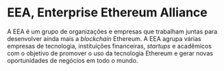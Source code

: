 # EEA, Enterprise Ethereum Alliance

A EEA é um grupo de organizações e empresas que trabalham juntas para desenvolver ainda mais a _blockchain_ Ethereum. A EEA agrupa várias empresas de tecnologia, instituições financeiras, _startups_ e acadêmicos com o objetivo de promover o uso da tecnologia Ethereum e gerar novas oportunidades de negócios em todo o mundo.
